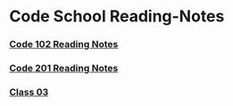 # Code School Reading-Notes 


### [Code 102 Reading Notes](https://github.com/ChynieceMatthews/Reading-Notes/blob/main/Class01/README.md)


### [Code 201 Reading Notes](https://github.com/ChynieceMatthews/Reading-Notes/blob/main/Class02/READMEb.md)

### [Class 03](https://github.com/ChynieceMatthews/Reading-Notes/tree/main/Class03)